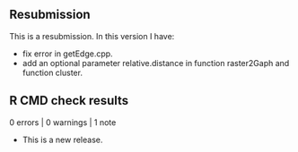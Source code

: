 ## Resubmission
This is a resubmission. In this version I have:
* fix error in getEdge.cpp.
* add an optional parameter relative.distance in function raster2Gaph and function cluster.

## R CMD check results

0 errors | 0 warnings | 1 note

* This is a new release.
